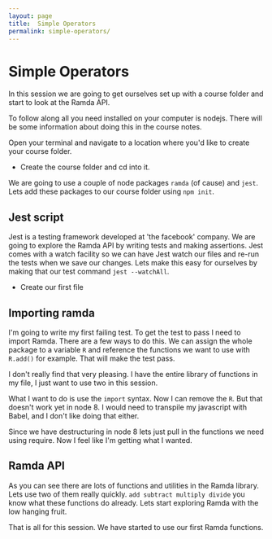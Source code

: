```yaml
---
layout: page
title:  Simple Operators
permalink: simple-operators/ 
---
```


# Simple Operators

In this session we are going to get ourselves set up with a course folder and start to look at the Ramda API.

To follow along all you need installed on your computer is nodejs. There will be some information about doing this in the course notes.

Open your terminal and navigate to a location where you'd like to create your course folder.

* Create the course folder and cd into it.

We are going to use a couple of node packages `ramda` (of cause) and `jest`. Lets add these packages to our course folder using `npm init`.

## Jest script

Jest is a testing framework developed at 'the facebook' company. We are going to explore the Ramda API by writing tests and making assertions. Jest comes with a watch facility so we can have Jest watch our files and re-run the tests when we save our changes. Lets make this easy for ourselves by making that our test command `jest --watchAll`.

* Create our first file

## Importing ramda

I'm going to write my first failing test. To get the test to pass I need to import Ramda. There are a few ways to do this. We can assign the whole package to a variable `R` and reference the functions we want to use with `R.add()` for example. That will make the test pass.

I don't really find that very pleasing. I have the entire library of functions in my file, I just want to use two in this session.

What I want to do is use the `import` syntax. Now I can remove the `R`. But that doesn't work yet in node 8. I would need to transpile my javascript with Babel, and I don't like doing that either.

Since we have destructuring in node 8 lets just pull in the functions we need using require. Now I feel like I'm getting what I wanted.

## Ramda API

As you can see there are lots of functions and utilities in the Ramda library. Lets use two of them really quickly. `add subtract multiply divide` you know what these functions do already. Lets start exploring Ramda with the low hanging fruit.

That is all for this session. We have started to use our first Ramda functions.
